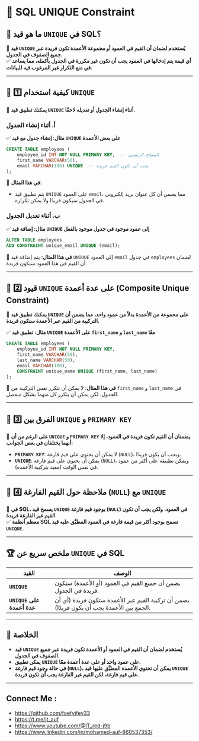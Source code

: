 # 📌 **SQL UNIQUE Constraint**

## 🔹 **ما هو قيد `UNIQUE` في SQL؟**

🚀 **قيد `UNIQUE` يُستخدم لضمان أن القيم في العمود أو مجموعة الأعمدة تكون فريدة عبر جميع الصفوف في الجدول.**  
✅ **أي قيمة يتم إدخالها في العمود يجب أن تكون غير مكررة في الجدول بأكمله، مما يساعد في منع التكرار غير المرغوب فيه للبيانات.**

---

## 🔹 **1️⃣ كيفية استخدام `UNIQUE`**

📌 **يمكنك تطبيق قيد `UNIQUE` أثناء إنشاء الجدول أو تعديله لاحقًا.**

### **أ. أثناء إنشاء الجدول**

✅ **مثال: إنشاء جدول مع قيد `UNIQUE` على بعض الأعمدة**

```sql
CREATE TABLE employees (
    employee_id INT NOT NULL PRIMARY KEY,  -- المفتاح الرئيسي
    first_name VARCHAR(50),
    email VARCHAR(100) UNIQUE  -- يجب أن تكون القيم فريدة
);
```

🔹 **في هذا المثال**:

- يتم تطبيق قيد `UNIQUE` على العمود `email`، مما يضمن أن كل عنوان بريد إلكتروني في الجدول سيكون فريدًا ولا يمكن تكراره.

### **ب. أثناء تعديل الجدول**

✅ **مثال: إضافة قيد `UNIQUE` إلى عمود موجود في جدول موجود بالفعل**

```sql
ALTER TABLE employees
ADD CONSTRAINT unique_email UNIQUE (email);
```

🔹 **في هذا المثال**: يتم إضافة قيد `UNIQUE` إلى العمود `email` في جدول `employees` لضمان أن القيم في هذا العمود ستكون فريدة.

---

## 🔹 **2️⃣ قيود `UNIQUE` على عدة أعمدة (Composite Unique Constraint)**

📌 **يمكنك تطبيق قيد `UNIQUE` على مجموعة من الأعمدة بدلاً من عمود واحد، مما يضمن أن التركيبة من القيم عبر الأعمدة ستكون فريدة.**

✅ **مثال: تطبيق قيد `UNIQUE` على الأعمدة `first_name` و `last_name` معًا**

```sql
CREATE TABLE employees (
    employee_id INT NOT NULL PRIMARY KEY,
    first_name VARCHAR(50),
    last_name VARCHAR(50),
    email VARCHAR(100),
    CONSTRAINT unique_name UNIQUE (first_name, last_name)
);
```

🔹 **في هذا المثال**: لا يمكن أن تتكرر نفس التركيبة من `first_name` و `last_name` في الجدول، لكن يمكن أن يتكرر كل منهما بشكل منفصل.

---

## 🔹 **3️⃣ الفرق بين `UNIQUE` و `PRIMARY KEY`**

📌 **على الرغم من أن `UNIQUE` و `PRIMARY KEY` يضمنان أن القيم تكون فريدة في العمود، إلا أنهما يختلفان في بعض الجوانب:**

- **`PRIMARY KEY`**: لا يمكن أن يحتوي على قيم فارغة (`NULL`)، ويجب أن يكون فريدًا.
- **`UNIQUE`**: يمكن أن يحتوي على قيم فارغة (`NULL`)، ويمكن تطبيقه على أكثر من عمود في نفس الوقت (مقيد بتركيبة الأعمدة).

---

## 🔹 **4️⃣ ملاحظة حول القيم الفارغة (`NULL`) مع `UNIQUE`**

📌 **في SQL، يسمح قيد `UNIQUE` بوجود قيم فارغة (`NULL`) في العمود، ولكن يجب أن تكون القيم غير الفارغة فريدة.**  
✅ **معظم أنظمة SQL تسمح بوجود أكثر من قيمة فارغة في العمود المطبَّق عليه قيد `UNIQUE`.**

---

## 🏆 **ملخص سريع عن `UNIQUE` في SQL**

|القيد|الوصف|
|---|---|
|**`UNIQUE`**|يضمن أن جميع القيم في العمود (أو الأعمدة) ستكون فريدة في الجدول.|
|**`UNIQUE` على عدة أعمدة**|يضمن أن تركيبة القيم عبر الأعمدة ستكون فريدة (أي أن الجمع بين الأعمدة يجب أن يكون فريدًا).|

---

## 🎯 **الخلاصة**

- **قيد `UNIQUE` يُستخدم لضمان أن القيم في العمود أو الأعمدة تكون فريدة عبر جميع الصفوف في الجدول.**
- **يمكن تطبيق `UNIQUE` على عمود واحد أو على عدة أعمدة معًا.**
- **في حالة وجود قيم فارغة (`NULL`)، يمكن أن تحتوي الأعمدة المطبَّق عليها قيد `UNIQUE` على قيم فارغة، لكن القيم غير الفارغة يجب أن تكون فريدة.**

---


## Connect Me :

- https://github.com/foefvjfev33
- https://t.me/It_auf
- https://www.youtube.com/@IT_red-j9b
- https://www.linkedin.com/in/mohamed-auf-860537353/